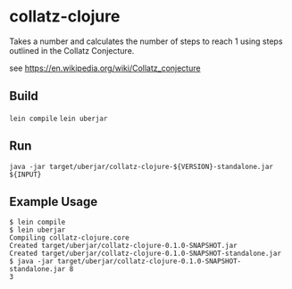 # collatz-clojure

Takes a number and calculates the number of steps to reach 1 using steps 
outlined in the Collatz Conjecture.

see https://en.wikipedia.org/wiki/Collatz_conjecture

## Build

`lein compile`
`lein uberjar`

## Run

`java -jar target/uberjar/collatz-clojure-${VERSION}-standalone.jar ${INPUT}`

## Example Usage

```
$ lein compile
$ lein uberjar
Compiling collatz-clojure.core
Created target/uberjar/collatz-clojure-0.1.0-SNAPSHOT.jar
Created target/uberjar/collatz-clojure-0.1.0-SNAPSHOT-standalone.jar
$ java -jar target/uberjar/collatz-clojure-0.1.0-SNAPSHOT-standalone.jar 8
3
```

